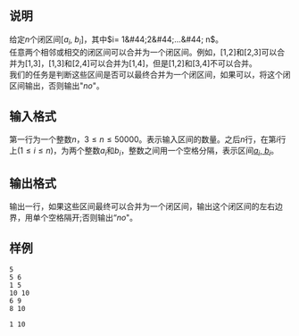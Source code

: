 <h2>说明</h2>

给定$n$个闭区间[$a_i$&#44; $b_i$]，其中$i= 1&#44;2&#44;...&#44; n$。<br />
任意两个相邻或相交的闭区间可以合并为一个闭区间。例如，[$1$&#44;$2$]和[$2$&#44;$3$]可以合并为[$1$&#44;$3$]，[$1$&#44;$3$]和[$2$&#44;$4$]可以合并为[$1$&#44;$4$]，但是[$1$&#44;$2$]和[$3$&#44;$4$]不可以合并。<br />
我们的任务是判断这些区间是否可以最终合并为一个闭区间，如果可以，将这个闭区间输出，否则输出"$no$"。
<h2>输入格式</h2>

第一行为一个整数$n$，$3≤n≤50000$。表示输入区间的数量。之后$n$行，在第$i$行上($1≤i≤n$)，为两个整数$a_i$和$b_i$，整数之间用一个空格分隔，表示区间[$a_i$&#44; $b_i$](其中$1≤a_i≤b_i≤10000$)。

<h2>输出格式</h2>

输出一行，如果这些区间最终可以合并为一个闭区间，输出这个闭区间的左右边界，用单个空格隔开;否则输出“$no$"。

<h2>样例</h2>
<pre><code class="language-input1">5
5 6
1 5
10 10
6 9
8 10</code></pre><pre><code class="language-output1">1 10</code></pre>
